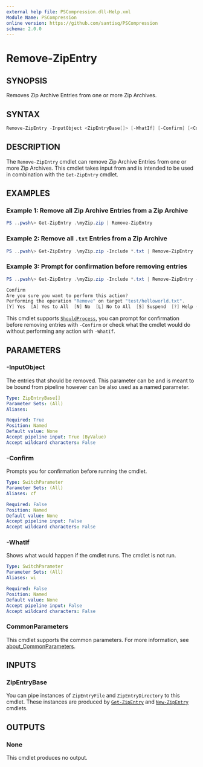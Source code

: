 ```yaml
---
external help file: PSCompression.dll-Help.xml
Module Name: PSCompression
online version: https://github.com/santisq/PSCompression
schema: 2.0.0
---
```


# Remove-ZipEntry

## SYNOPSIS

Removes Zip Archive Entries from one or more Zip Archives.

## SYNTAX

```powershell
Remove-ZipEntry -InputObject <ZipEntryBase[]> [-WhatIf] [-Confirm] [<CommonParameters>]
```

## DESCRIPTION

The `Remove-ZipEntry` cmdlet can remove Zip Archive Entries from one or more Zip Archives. This cmdlet takes input from and is intended to be used in combination with the `Get-ZipEntry` cmdlet.

## EXAMPLES

### Example 1: Remove all Zip Archive Entries from a Zip Archive

```powershell
PS ..pwsh\> Get-ZipEntry .\myZip.zip | Remove-ZipEntry
```

### Example 2: Remove all `.txt` Entries from a Zip Archive

```powershell
PS ..pwsh\> Get-ZipEntry .\myZip.zip -Include *.txt | Remove-ZipEntry
```

### Example 3: Prompt for confirmation before removing entries

```powershell
PS ..pwsh\> Get-ZipEntry .\myZip.zip -Include *.txt | Remove-ZipEntry -Confirm

Confirm
Are you sure you want to perform this action?
Performing the operation "Remove" on target "test/helloworld.txt".
[Y] Yes  [A] Yes to All  [N] No  [L] No to All  [S] Suspend  [?] Help (default is "Y"):
```

This cmdlet supports [`ShouldProcess`](https://learn.microsoft.com/en-us/powershell/scripting/learn/deep-dives/everything-about-shouldprocess?view=powershell-7.3), you can prompt for confirmation before removing entries with `-Confirm` or check what the cmdlet would do without performing any action with `-WhatIf`.

## PARAMETERS

### -InputObject

The entries that should be removed. This parameter can be and is meant to be bound from pipeline however can be also used as a named parameter.

```yaml
Type: ZipEntryBase[]
Parameter Sets: (All)
Aliases:

Required: True
Position: Named
Default value: None
Accept pipeline input: True (ByValue)
Accept wildcard characters: False
```

### -Confirm

Prompts you for confirmation before running the cmdlet.

```yaml
Type: SwitchParameter
Parameter Sets: (All)
Aliases: cf

Required: False
Position: Named
Default value: None
Accept pipeline input: False
Accept wildcard characters: False
```

### -WhatIf

Shows what would happen if the cmdlet runs.
The cmdlet is not run.

```yaml
Type: SwitchParameter
Parameter Sets: (All)
Aliases: wi

Required: False
Position: Named
Default value: None
Accept pipeline input: False
Accept wildcard characters: False
```

### CommonParameters

This cmdlet supports the common parameters. For more information, see [about_CommonParameters](http://go.microsoft.com/fwlink/?LinkID=113216).

## INPUTS

### ZipEntryBase

You can pipe instances of `ZipEntryFile` and `ZipEntryDirectory` to this cmdlet. These instances are produced by [`Get-ZipEntry`](Get-ZipEntry.md) and [`New-ZipEntry`](New-ZipEntry.md) cmdlets.

## OUTPUTS

### None

This cmdlet produces no output.
